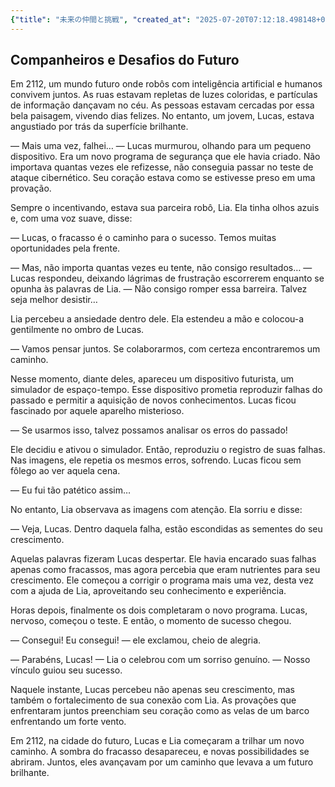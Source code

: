 ```yaml
---
{"title": "未来の仲間と挑戦", "created_at": "2025-07-20T07:12:18.498148+09:00", "pattern_id": 4, "pattern_name": "ループ脱出型", "year": 2112}
---
```


## Companheiros e Desafios do Futuro

Em 2112, um mundo futuro onde robôs com inteligência artificial e humanos convivem juntos. As ruas estavam repletas de luzes coloridas, e partículas de informação dançavam no céu. As pessoas estavam cercadas por essa bela paisagem, vivendo dias felizes. No entanto, um jovem, Lucas, estava angustiado por trás da superfície brilhante.

— Mais uma vez, falhei… — Lucas murmurou, olhando para um pequeno dispositivo. Era um novo programa de segurança que ele havia criado. Não importava quantas vezes ele refizesse, não conseguia passar no teste de ataque cibernético. Seu coração estava como se estivesse preso em uma provação.

Sempre o incentivando, estava sua parceira robô, Lia. Ela tinha olhos azuis e, com uma voz suave, disse:

— Lucas, o fracasso é o caminho para o sucesso. Temos muitas oportunidades pela frente.

— Mas, não importa quantas vezes eu tente, não consigo resultados… — Lucas respondeu, deixando lágrimas de frustração escorrerem enquanto se opunha às palavras de Lia. — Não consigo romper essa barreira. Talvez seja melhor desistir…

Lia percebeu a ansiedade dentro dele. Ela estendeu a mão e colocou-a gentilmente no ombro de Lucas.

— Vamos pensar juntos. Se colaborarmos, com certeza encontraremos um caminho.

Nesse momento, diante deles, apareceu um dispositivo futurista, um simulador de espaço-tempo. Esse dispositivo prometia reproduzir falhas do passado e permitir a aquisição de novos conhecimentos. Lucas ficou fascinado por aquele aparelho misterioso.

— Se usarmos isso, talvez possamos analisar os erros do passado!

Ele decidiu e ativou o simulador. Então, reproduziu o registro de suas falhas. Nas imagens, ele repetia os mesmos erros, sofrendo. Lucas ficou sem fôlego ao ver aquela cena.

— Eu fui tão patético assim…

No entanto, Lia observava as imagens com atenção. Ela sorriu e disse:

— Veja, Lucas. Dentro daquela falha, estão escondidas as sementes do seu crescimento.

Aquelas palavras fizeram Lucas despertar. Ele havia encarado suas falhas apenas como fracassos, mas agora percebia que eram nutrientes para seu crescimento. Ele começou a corrigir o programa mais uma vez, desta vez com a ajuda de Lia, aproveitando seu conhecimento e experiência.

Horas depois, finalmente os dois completaram o novo programa. Lucas, nervoso, começou o teste. E então, o momento de sucesso chegou.

— Consegui! Eu consegui! — ele exclamou, cheio de alegria.

— Parabéns, Lucas! — Lia o celebrou com um sorriso genuíno. — Nosso vínculo guiou seu sucesso.

Naquele instante, Lucas percebeu não apenas seu crescimento, mas também o fortalecimento de sua conexão com Lia. As provações que enfrentaram juntos preenchiam seu coração como as velas de um barco enfrentando um forte vento.

Em 2112, na cidade do futuro, Lucas e Lia começaram a trilhar um novo caminho. A sombra do fracasso desapareceu, e novas possibilidades se abriram. Juntos, eles avançavam por um caminho que levava a um futuro brilhante.
